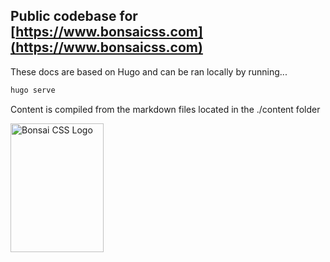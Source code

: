 ## Public codebase for [https://www.bonsaicss.com](https://www.bonsaicss.com)

These docs are based on Hugo and can be ran locally by running...

```bash
hugo serve
```

Content is compiled from the markdown files located in the ./content folder

<a href="https://github.com/bonsaicss/bonsai.css"><img
  src="https://www.joomla51.com/images/bedrock.png" alt="Bonsai CSS Logo"
  width="149" height="206"></a>
